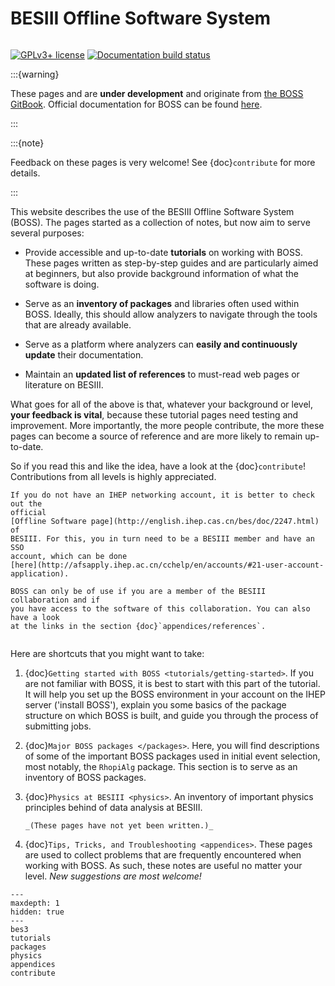 # BESIII Offline Software System

```{title} Welcome

```

[![GPLv3+ license](https://img.shields.io/badge/License-GPLv3+-blue.svg)](https://www.gnu.org/licenses/gpl-3.0-standalone.html)
[![Documentation build status](https://readthedocs.org/projects/bes3/badge/?version=latest)](https://bes3.readthedocs.io)

:::{warning}

These pages and are **under development** and originate from
[the BOSS GitBook](https://besiii.gitbook.io/boss). Official documentation for BOSS can
be found [here](https://docbes3.ihep.ac.cn/~offlinesoftware/index.php/Main_Page).

:::

:::{note}

Feedback on these pages is very welcome! See {doc}`contribute` for more details.

:::

This website describes the use of the BESIII Offline Software System (BOSS). The pages
started as a collection of notes, but now aim to serve several purposes:

- Provide accessible and up-to-date **tutorials** on working with BOSS. These pages
  written as step-by-step guides and are particularly aimed at beginners, but also
  provide background information of what the software is doing.

- Serve as an **inventory of packages** and libraries often used within BOSS. Ideally,
  this should allow analyzers to navigate through the tools that are already available.

- Serve as a platform where analyzers can **easily and continuously update** their
  documentation.

- Maintain an **updated list of references** to must-read web pages or literature on
  BESIII.

What goes for all of the above is that, whatever your background or level, **your
feedback is vital**, because these tutorial pages need testing and improvement. More
importantly, the more people contribute, the more these pages can become a source of
reference and are more likely to remain up-to-date.

So if you read this and like the idea, have a look at the {doc}`contribute`!
Contributions from all levels is highly appreciated.

```{hint}
If you do not have an IHEP networking account, it is better to check out the
official
[Offline Software page](http://english.ihep.cas.cn/bes/doc/2247.html) of
BESIII. For this, you in turn need to be a BESIII member and have an SSO
account, which can be done
[here](http://afsapply.ihep.ac.cn/cchelp/en/accounts/#21-user-account-application).

BOSS can only be of use if you are a member of the BESIII collaboration and if
you have access to the software of this collaboration. You can also have a look
at the links in the section {doc}`appendices/references`.
```

```{rubric} Contents of the tutorial pages

```

Here are shortcuts that you might want to take:

1. {doc}`Getting started with BOSS <tutorials/getting-started>`. If you are not familiar
   with BOSS, it is best to start with this part of the tutorial. It will help you set
   up the BOSS environment in your account on the IHEP server ('install BOSS'), explain
   you some basics of the package structure on which BOSS is built, and guide you
   through the process of submitting jobs.

2. {doc}`Major BOSS packages </packages>`. Here, you will find descriptions of some of
   the important BOSS packages used in initial event selection, most notably, the
   `RhopiAlg` package. This section is to serve as an inventory of BOSS packages.

3. {doc}`Physics at BESIII <physics>`. An inventory of important physics principles
   behind of data analysis at BESIII.

   ```{todo}
   _(These pages have not yet been written.)_
   ```

4. {doc}`Tips, Tricks, and Troubleshooting <appendices>`. These pages are used to
   collect problems that are frequently encountered when working with BOSS. As such,
   these notes are useful no matter your level. _New suggestions are most welcome!_

```{toctree}
---
maxdepth: 1
hidden: true
---
bes3
tutorials
packages
physics
appendices
contribute
```
